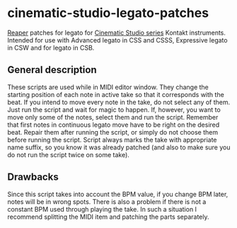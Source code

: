 # cinematic-studio-legato-patches
[Reaper](https://www.reaper.fm/) patches for legato for [Cinematic Studio series](https://cinematicstudioseries.com/) Kontakt instruments.
Intended for use with Advanced legato in CSS and CSSS, Expressive legato in CSW and for legato in CSB.

## General description
These scripts are used while in MIDI editor window. They change the starting position of each note in active take so that it corresponds with the beat.
If you intend to move every note in the take, do not select any of them. Just run the script and wait for magic to happen. If, however, you want to move only some of the notes, select them and run the script.
Remember that first notes in continuous legato move have to be right on the desired beat. Repair them after running the script, or simply do not choose them before running the script.
Script always marks the take with appropriate name suffix, so you know it was already patched (and also to make sure you do not run the script twice on some take).

## Drawbacks
Since this script takes into account the BPM value, if you change BPM later, notes will be in wrong spots. There is also a problem if there is not a constant BPM used through playing the take. In such a situation I recommend splitting the MIDI item and patching the parts separately.
